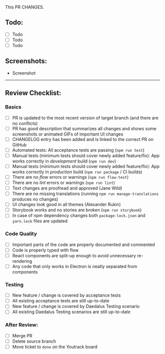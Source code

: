 This PR CHANGES.

## Todo:

- [ ] Todo
- [ ] Todo
- [ ] Todo

## Screenshots:

- Screenshot

---

## Review Checklist:

### Basics

- [ ] PR is updated to the most recent version of target branch (and there are no conflicts)
- [ ] PR has good description that summarizes all changes and shows some screenshots or animated GIFs of important UI changes
- [ ] CHANGELOG entry has been added and is linked to the correct PR on GitHub
- [ ] Automated tests: All acceptance tests are passing (`npm run test`)
- [ ] Manual tests (minimum tests should cover newly added feature/fix): App works correctly in *development* build (`npm run dev`)
- [ ] Manual tests (minimum tests should cover newly added feature/fix): App works correctly in *production* build (`npm run package` / CI builds)
- [ ] There are no *flow* errors or warnings (`npm run flow-test`)
- [ ] There are no *lint* errors or warnings (`npm run lint`)
- [ ] Text changes are proofread and approved (Jane Wild)
- [ ] There are no missing translations (running `npm run manage-translations` produces no changes)
- [ ] UI changes look good in all themes (Alexander Rukin)
- [ ] Storybook works and no stories are broken (`npm run storybook`)
- [ ] In case of npm dependency changes both `package-lock.json` and `yarn.lock` files are updated

### Code Quality
- [ ] Important parts of the code are properly documented and commented
- [ ] Code is properly typed with flow
- [ ] React components are split-up enough to avoid unnecessary re-rendering
- [ ] Any code that only works in Electron is neatly separated from components

### Testing
- [ ] New feature / change is covered by acceptance tests
- [ ] All existing acceptance tests are still up-to-date
- [ ] New feature / change is covered by Daedalus Testing scenario
- [ ] All existing Daedalus Testing scenarios are still up-to-date

### After Review:
- [ ] Merge PR
- [ ] Delete source branch
- [ ] Move ticket to `done` on the Youtrack board
